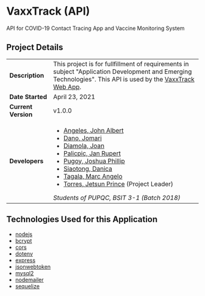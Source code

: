 # VaxxTrack (API)

API for COVID-19 Contact Tracing App and Vaccine Monitoring System

## Project Details

| | |
| --- | --- |
| **Description** | This project is for fullfillment of requirements in subject "Application Development and Emerging Technologies". This API is used by the [VaxxTrack Web App](https://github.com/PrensDev/c19ctavms-web). |
| **Date Started** | April 23, 2021 |
| **Current Version** | v1.0.0 |
| **Developers** | <ul><li>[Angeles, John Albert](https://github.com/berty-1)</li><li>[Dano, Jomari](https://github.com/danojomari213)</li><li>[Diamola, Joan](https://github.com/jndia000)</li><li>[Palicpic, Jan Rupert](https://github.com/Minsc-X1)</li><li>[Pugoy, Joshua Phillip](https://github.com/joshua1515xx)</li><li>[Siaotong, Danica](https://github.com/dadangbells)</li><li>[Tagala, Marc Angelo](https://github.com/z-M-A-S-T-z)</li><li>[Torres, Jetsun Prince](https://github.com/PrensDev) (Project Leader)</li></ul> *Students of PUPQC, BSIT 3-1 (Batch 2018)* |

## Technologies Used for this Application

* [nodejs](https://nodejs.org/en/)
* [bcrypt](https://github.com/kelektiv/node.bcrypt.js)
* [cors](https://github.com/expressjs/cors)
* [dotenv](https://github.com/motdotla/dotenv)
* [express](http://expressjs.com/)
* [jsonwebtoken](https://jwt.io/)
* [mysql2](https://github.com/sidorares/node-mysql2)
* [nodemailer](https://nodemailer.com/about/)
* [sequelize](https://sequelize.org/)